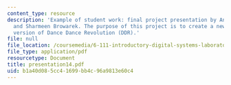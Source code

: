 ```yaml
---
content_type: resource
description: 'Example of student work: final project presentation by Annamaria Ayuso
  and Sharmeen Browarek. The purpose of this project is to create a newer and better
  version of Dance Dance Revolution (DDR).'
file: null
file_location: /coursemedia/6-111-introductory-digital-systems-laboratory-spring-2006/b1a40d085cc41699bb4c96a9813e60c4_presentation14.pdf
file_type: application/pdf
resourcetype: Document
title: presentation14.pdf
uid: b1a40d08-5cc4-1699-bb4c-96a9813e60c4
---
```


